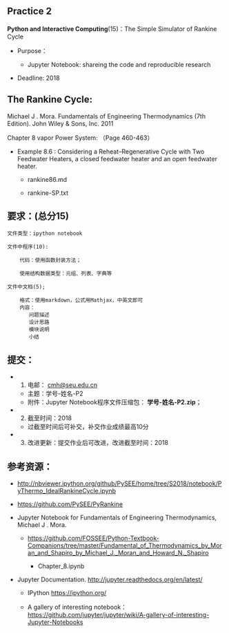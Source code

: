 ## Practice 2

**Python and Interactive Computing**(15)：The Simple Simulator of Rankine Cycle 
  
* Purpose： 
   * Jupyter Notebook: shareing the code and reproducible research

* Deadline: 2018

## The Rankine Cycle: 

Michael J . Mora. Fundamentals of Engineering Thermodynamics (7th Edition).  John Wiley & Sons, Inc. 2011

Chapter 8 vapor Power System:  （Page 460-463）

* Example 8.6 : Considering a Reheat–Regenerative Cycle with Two Feedwater Heaters, a closed feedwater heater and an open feedwater heater. 

  * rankine86.md 

  * rankine-SP.txt

## 要求：(总分15)

    文件类型：ipython notebook
    
    文件中程序(10):
    
        代码：使用函数封装方法；
         
        使用结构数据类型：元组、列表、字典等
       
    文件中文档(5);   
    
        格式：使用markdown，公式用Mathjax，中英文即可
        内容：
           问题描述
           设计思路
           模块说明
           小结 

## 提交：

* 1) 电邮： cmh@seu.edu.cn
   * 主题：学号-姓名-P2
   * 附件：Jupyter Notebook程序文件压缩包： **学号-姓名-P2.zip**；

* 2) 截至时间：2018
   * 过截至时间后可补交，补交作业成绩最高10分

* 3) 改进更新：提交作业后可改进，改进截至时间：2018

## 参考资源：

*  http://nbviewer.ipython.org/github/PySEE/home/tree/S2018/notebook/PyThermo_IdealRankineCycle.ipynb
 
*  https://github.com/PySEE/PyRankine

*  Jupyter Notebook for Fundamentals of Engineering Thermodynamics, Michael J . Mora. 

   * https://github.com/FOSSEE/Python-Textbook-Companions/tree/master/Fundamental_of_Thermodynamics_by_Moran_and_Shapiro_by_Michael_J._Moran_and_Howard_N._Shapiro
   
     * Chapter_8.ipynb

* Jupyter Documentation. http://jupyter.readthedocs.org/en/latest/
    
    * IPython https://ipython.org/
    
    * A gallery of interesting notebook：https://github.com/jupyter/jupyter/wiki/A-gallery-of-interesting-Jupyter-Notebooks



  

